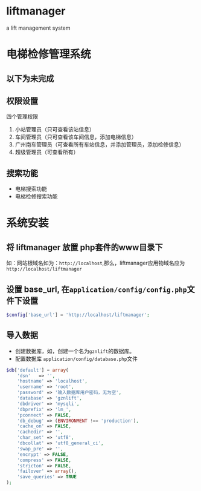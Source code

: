 # liftmanager
a lift management system


# 电梯检修管理系统

以下为未完成
----------------------------------

## 权限设置
四个管理权限
1. 小站管理员（只可查看该站信息）
2. 车间管理员（只可查看该车间信息，添加电梯信息）
3. 广州南车管理员（可查看所有车站信息，并添加管理员，添加检修信息）
4. 超级管理员（可查看所有）

## 搜索功能
* 电梯搜索功能
* 电梯检修搜索功能



# 系统安装

## 将 liftmanager 放置 php套件的www目录下

如：网站根域名如为：`http://localhost`,那么，liftmanager应用物域名应为 `http://localhost/liftmanager`


## 设置 base_url, 在`application/config/config.php`文件下设置
```php
$config['base_url'] = 'http://localhost/liftmanager';
```

## 导入数据
* 创建数据库，如，创建一个名为`gznlift`的数据库。
* 配置数据库 `application/config/database.php`文件
```php
$db['default'] = array(
	'dsn'	=> '',
	'hostname' => 'localhost',
	'username' => 'root',
	'password' => '输入数据库用户密码，无为空',
	'database' => 'gznlift',
	'dbdriver' => 'mysqli',
	'dbprefix' => 'lm_',
	'pconnect' => FALSE,
	'db_debug' => (ENVIRONMENT !== 'production'),
	'cache_on' => FALSE,
	'cachedir' => '',
	'char_set' => 'utf8',
	'dbcollat' => 'utf8_general_ci',
	'swap_pre' => '',
	'encrypt' => FALSE,
	'compress' => FALSE,
	'stricton' => FALSE,
	'failover' => array(),
	'save_queries' => TRUE
);
```




